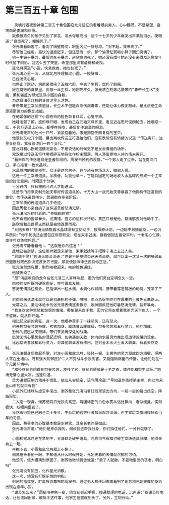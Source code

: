 # 第三百五十章 包围
        灵境行者夜游神第三百五十章包围寇北月怔怔的看着眼前男人，心中翻涌，不是希望、喜悦而是委屈和悲伤。
       就像被欺负的孩子见到了家苌，泪水夺眶而出，这个十七岁的少年痛哭出声满脸泪水，哽咽道:“良臣死了，瞳瞳死了。”
       张元清看向客厅，看向了隔壁房间，眼里闪过一抹悲凉，“对不起，我来晚了。”
       尽管他已经用，最快的速度赶来，但还是晚一步，那个油滑怯弱咽小胖子回归灵境了。
       他一生毁于暴力，最后也死于暴力，赵欣瞳也死了，她还没有成年她还没有来得及治愈童年时代留下阴影，就这么去了天堂，希望那里没有虐待和歧视。
       寇北月哭道“小圆，快救救她，她也快死了。”
       张元清心里一沉，从寇北月怀理接过小圆，一摸脉搏，
       已经消失心脏。
       也停止了跳动，病菌菌侵染了五脏六府，夺去了生机，腐朽了脏器。
       好在腐败的身躯里，尚存一丝生机，她刚死不久，张元清立刻激活腰带的“青帝长生术”技能，柔和强盛的绿光洗涤小圆的身躯。
       为这具油尽灯枯的身体注里入活性。
       青帝带是主宰品质道县，长生术不但能自愈伤病毒素，还能让体力恢复巅峰，是比浓缩生命源液更强力的恢复技能。
       在他紧张的注视下小圆苍白的脸色恢复红润，心脏平稳。
       她睫毛颤了颤，旋即睁开眼，发现自己在元始天尊怀里，看见近在咫尺俊朗脸庞，她眼眶一红，千言万语涌上心头，却哽在候咙，最后化作汹涌的眼泪。
       张元清无声的吐出一口气，紧紧抱着她，像是拥抱失而复得的宝贝。
       他很快又松开小圆，摸出两枚传送玉符递给他们，没有表情没有情绪的说道:“传送离开，这里交给我，我会给你们一的个交代。”
       寇北月和小损知道情况紧急，不是说话的时候更不是发泄情绪的场所。
       双双接过传送玉符咔嚓捏碎玉地符化作粉末飘落，两人滞留原地人并的场未离开。
       “看来你的传送道具是圣者阶段的，周秘书预判的没错。”一个男人走了过来，站在房间门口，手心拖着一枚水晶球。
       水晶球内的微缩模型，众正是这套房子，甚至还有在场众人，微缩人偶。
       这是一件主宰级道具，品质低，功能也单一，它能将固定的场地收入水晶球内形成一个主宰级的封闭空间，时限是十分钟。
       十分钟内，只有被他允许人才能进出。
       这是专门用来克制元始天尊好传送道具的，十万大山一战元始天尊暴露了他拥有传送道具的事实，而传送道具稀少，普遍都在圣者阶段。
       主宰品质的传送道具几乎绝迹。
       因此周秘书亲自挑了这件道具给怒涛无情。
       张元清冷冷的盯着他:“蔡擒鹤的狗”
       他不自觉的握紧拳头，没猜错，官方的这种次行动，真正目标是他，蔡擒鹤要对他动手了。
       赵欣瞳和良臣择主而弑是被他连累而死。
       “元始天尊!”怒涛无情拖着水晶球没有立刻动手，按照原计划，一边暗中散播瘟疫，一边沉声质问:“你干扰执法企图包庇邪恶职业，现在束手就擒，跟我做回去接受审判，十老宅心仁厚，或许可以免你死罪。”
       张元清平静看着他:。“这就是你的遗言？”
       此地已被封禁，这位雨师就是来杀他，束手就擒等于把脖子凑上去让人杀。
       “冥顽不灵!”怒涛无情淡淡道:“你是不是觉得自己天资卓绝，就可以出一次又一次的触碰五行盟底线既然你决定反出五行盟，那我便按照律法要将你正法。”
       张元清忽然弯腰，剧烈咳嗽起来，咳的脸色通红。
       他被传染了。
       “昂”清越嘹亮的龙今在张元清三人耳畔响起，震的他们灵台空明念头一空。
       雨师的龙吟既可破除虑妄，亦可震耳发聩。
       怒涛无情抓住机会，屈指弹出一粒水滴，水滴化作暴雨，携带着穿透钢板的动能，笼罩了三人。
       对雨师来说滴水就可以是狙击枪的子弹，啪啪，雨点急促响亮打在厚重的土黄色光幕路上。
       光幕之后，激活体验卡的张元清表情逐渐狰狞，眼神顺疯狂他盯着怒涛无情，裂开嘴角。
       “我喜欢这种愤怒和怨恨的情绪，哪怕是来自于我，因为它将支撑着我杀光天下仇人，一个不留痛，就从你开始。”
       相比起之前的疯狂，这一次，他眼神里多了一抹悲伤，还有怒火。
       他开启祭天套装特效，玄衣加身，脚踏黄云腰缠绿，祭天套装和五行灵力，相互加成。
       恐怖的威压从天而降，带们来灵魂深处的战栗。
       怒涛无情心里莫名的涌起恐惧，仿佛遇到天敌，体内的水属灵力竟出现运转迟缓的现象。
       比起祭天套装和五行灵力，对其他职业没有作用，但对金木水火土五大职业，有着天然克制。
       张元清朝身后抬起手掌，对准小圆和寇北月，轻轻一握、士黄色的灵力凝成四方墙壁，把两人罩在土墙内，既有强大防御庇护二人不受战斗余波伤害，又能阻隔病菌的传播，让他们处在一个无菌环境中。
       “难怪蔡苌老想得到祭天套装，凑齐了它，蔡苌老便销是十老之首，或许能和盟主以板。”怒涛无情心里大凛，迅速后退。
       灵力遭受压制的他并不慌乱，依旧从容镇定，语气阴冷道:“早知道你能搏杀主宰，你以为来金山市的就只有我”
       小区外红线球从虚空中滚出，谢苏和张元清沿着红线球滚出方向，一前一后的踏出虑空，降临现实。
       二人刚一现身，谢苏便将目光投向高空，两团绵密的白色水雾从远处飘向，看似缓曼，实则极快，眨眼间便到了。
       虽然五行盟已经融合二十多年，中低层的官方行者帮派观念淡薄，但主宰层次依旧维持着当年的习惯。
       因此，蔡苌老的心腹基本都是水神宫，其余长老亦是如此。
       张元清低声道:“他们是来杀我的，谢叔我去帮我分身，你们挡住他们，十分钟就够了。
       ”
       小圆和寇北月还在禁制中，分身缺乏破甲道具，光靠剑气很难打碎主宰级道具屏障，他得亲自去一趟。
       再拖下去，小圆和寇北月就走不掉了。
       谢苏扭头看他一眼，不知道从什么时候开始，元始天尊的表情就沉郁的可怕。
       他没问，但大概猜到原因了，谢苏微微领首告诚道:“救了人就撤，不要动里面的苌老，明白吗”
       张元清没有回应，化作星光消散。
       这一次，他没有打娱乐性的响指。
       封闭的指挥室，盯着投影幕布的周秘书，通过无人机传回画面看到了谢苏和元始天尊的身影出现在崇华小区。
       “谢苏怎么来了”周秘书神色一变，他立刻抓起手机，拨通助理的电话，沉声道:“给谢苏打电话，让他滚回谢家，敢插手这件事，他家主位置就到头了，另外，立刻行动。”